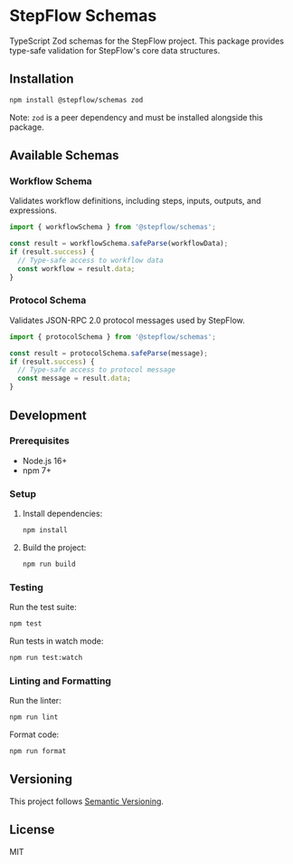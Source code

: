 # StepFlow Schemas

TypeScript Zod schemas for the StepFlow project. This package provides type-safe validation for StepFlow's core data structures.

## Installation

```bash
npm install @stepflow/schemas zod
```

Note: `zod` is a peer dependency and must be installed alongside this package.

## Available Schemas

### Workflow Schema

Validates workflow definitions, including steps, inputs, outputs, and expressions.

```typescript
import { workflowSchema } from '@stepflow/schemas';

const result = workflowSchema.safeParse(workflowData);
if (result.success) {
  // Type-safe access to workflow data
  const workflow = result.data;
}
```

### Protocol Schema

Validates JSON-RPC 2.0 protocol messages used by StepFlow.

```typescript
import { protocolSchema } from '@stepflow/schemas';

const result = protocolSchema.safeParse(message);
if (result.success) {
  // Type-safe access to protocol message
  const message = result.data;
}
```

## Development

### Prerequisites

- Node.js 16+
- npm 7+

### Setup

1. Install dependencies:
   ```bash
   npm install
   ```

2. Build the project:
   ```bash
   npm run build
   ```

### Testing

Run the test suite:

```bash
npm test
```

Run tests in watch mode:

```bash
npm run test:watch
```

### Linting and Formatting

Run the linter:

```bash
npm run lint
```

Format code:

```bash
npm run format
```

## Versioning

This project follows [Semantic Versioning](https://semver.org/).

## License

MIT

